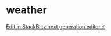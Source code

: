 # weather

[Edit in StackBlitz next generation editor ⚡️](https://stackblitz.com/~/github.com/Johan-kabo/weather)